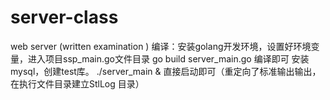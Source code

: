 # server-class
web server (written examination )
编译：安装golang开发环境，设置好环境变量，进入项目ssp_main.go文件目录 go build server_main.go 编译即可
安装mysql，创建test库。
./server_main &   直接启动即可（重定向了标准输出输出，在执行文件目录建立StlLog 目录）
